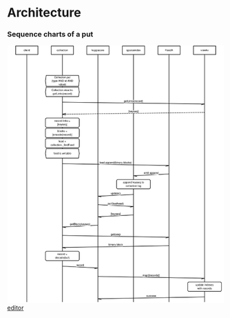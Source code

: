 # Architecture

### Sequence charts of a put

![put-record.svg](put-record.svg)
[editor](https://mscgen.js.org/?lang=mscgen)
